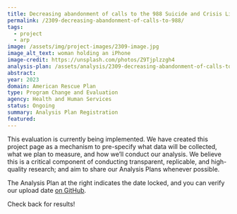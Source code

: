 ```yaml
---
title: Decreasing abandonment of calls to the 988 Suicide and Crisis Lifeline
permalink: /2309-decreasing-abandonment-of-calls-to-988/
tags: 
  - project
  - arp
image: /assets/img/project-images/2309-image.jpg  
image_alt_text: woman holding an iPhone
image-credit: https://unsplash.com/photos/Z9Tjplzzgh4
analysis-plan: /assets/analysis/2309-decreasing-abandonment-of-calls-to-988-analysis-plan.pdf
abstract: 
year: 2023  
domain: American Rescue Plan
type: Program Change and Evaluation
agency: Health and Human Services
status: Ongoing
summary: Analysis Plan Registration
featured: 
---
```

This evaluation is currently being implemented. We have created this project page as a mechanism to pre-specify what data will be collected, what we plan to measure, and how we’ll conduct our analysis. We believe this is a critical component of conducting transparent, replicable, and high-quality research; and aim to share our Analysis Plans whenever possible.

The Analysis Plan at the right indicates the date locked, and you can verify our upload date <a class="usa-link usa-link--external" href="https://github.com/gsa-oes/office-of-evaluation-sciences/commits/master/assets/analysis/2309-decreasing-abandonment-of-calls-to-988-analysis-plan.pdf">on GitHub</a>. 
 
Check back for results!
